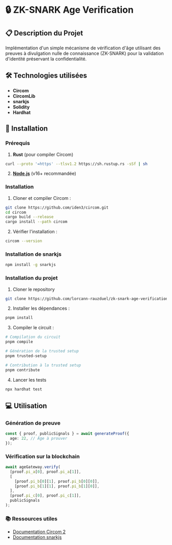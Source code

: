 # 🔒 ZK-SNARK Age Verification

## 📋 Description du Projet

Implémentation d'un simple mécanisme de vérification d'âge utilisant des preuves à divulgation nulle de connaissance (ZK-SNARK) pour la validation d'identité préservant la confidentialité.

## 🛠 Technologies utilisées

- **Circom**
- **CircomLib**
- **snarkjs**
- **Solidity**
- **Hardhat**

## 🚀 Installation

### Prérequis

1. **Rust** (pour compiler Circom)

```bash
curl --proto '=https' --tlsv1.2 https://sh.rustup.rs -sSf | sh
```

2. **[Node.js](https://nodejs.org/)** (v16+ recommandée)

### Installation

1. Cloner et compiler Circom :

```bash
git clone https://github.com/iden3/circom.git
cd circom
cargo build --release
cargo install --path circom
```

2. Vérifier l'installation :

```bash
circom --version
```

### Installation de snarkjs

```bash
npm install -g snarkjs
```

### Installation du projet

1. Cloner le repository

```bash
git clone https://github.com/lorcann-rauzduel/zk-snark-age-verification.git
```

2. Installer les dépendances :

```bash
pnpm install
```

3. Compiler le circuit :

```bash
# Compilation du circuit
pnpm compile

# Génération de la trusted setup
pnpm trusted-setup

# Contribution à la trusted setup
pnpm contribute
```

4. Lancer les tests

```bash
npx hardhat test
```

## 💻 Utilisation

### Génération de preuve

```typescript
const { proof, publicSignals } = await generateProof({
  age: 22, // Âge à prouver
});
```

### Vérification sur la blockchain

```typescript
await ageGateway.verify(
  [proof.pi_a[0], proof.pi_a[1]],
  [
    [proof.pi_b[0][1], proof.pi_b[0][0]],
    [proof.pi_b[1][1], proof.pi_b[1][0]],
  ],
  [proof.pi_c[0], proof.pi_c[1]],
  publicSignals
);
```

### 📚 Ressources utiles

- [Documentation Circom 2](https://docs.circom.io/)
- [Documentation snarkjs](https://github.com/iden3/snarkjs)
